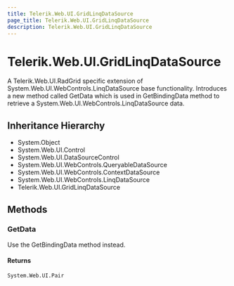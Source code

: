 ```yaml
---
title: Telerik.Web.UI.GridLinqDataSource
page_title: Telerik.Web.UI.GridLinqDataSource
description: Telerik.Web.UI.GridLinqDataSource
---
```


# Telerik.Web.UI.GridLinqDataSource

A Telerik.Web.UI.RadGrid specific extension of System.Web.UI.WebControls.LinqDataSource base 
            functionality. Introduces a new method called GetData which is used in
            GetBindingData method to retrieve a System.Web.UI.WebControls.LinqDataSource data.

## Inheritance Hierarchy

* System.Object
* System.Web.UI.Control
* System.Web.UI.DataSourceControl
* System.Web.UI.WebControls.QueryableDataSource
* System.Web.UI.WebControls.ContextDataSource
* System.Web.UI.WebControls.LinqDataSource
* Telerik.Web.UI.GridLinqDataSource

## Methods

###  GetData

Use the GetBindingData method instead.

#### Returns

`System.Web.UI.Pair` 

